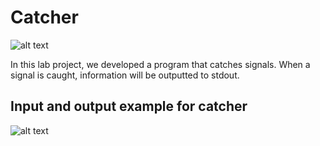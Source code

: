 # Catcher

![alt text](https://tenor.com/zYXO.gif "attempting to catch")

In this lab project, we developed a program that catches signals. When a signal is caught, information will be outputted to stdout.


## Input and output example for catcher

![alt text](https://i.imgur.com/XQEJb2p.png "Windows Terminal input and output")

